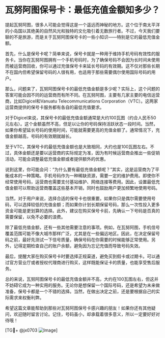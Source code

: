 # 瓦努阿图保号卡：最低充值金额知多少？

提起瓦努阿图，很多人可能会觉得这是一个遥远而神秘的地方。这个位于南太平洋的小岛国以其绝美的自然风光和独特的文化吸引着无数旅行者。不过，今天我们要聊的不是旅游，而是关于瓦努阿图保号卡的一些小知识——特别是它的最低充值金额。

首先，什么是保号卡呢？简单来说，保号卡就是一种用于维持手机号码有效性的服务卡。当你在瓦努阿图拥有一个手机号码时，为了确保号码不会因为长时间未使用而被运营商回收，你可以通过充值保号卡来延长号码的有效期。这不仅对那些长期不在国内但希望保留号码的人很有用，也适用于那些需要偶尔使用国际号码的用户。

那么，问题来了，瓦努阿图保号卡的最低充值金额是多少呢？实际上，这个问题的答案可能会因不同的运营商而有所不同。在瓦努阿图，主要有几家主要的电信运营商，比如Digicel和Vanuatu Telecommunications Corporation（VTC）。这两家运营商提供的保号卡服务都有各自的最低充值要求。

对于Digicel来说，其保号卡的最低充值金额通常是大约100瓦图（约合人民币50元左右）。这个金额虽然不高，但足以让你的号码保持活跃状态一段时间。当然，如果你希望延长号码的使用时间，可能就需要更高的充值金额了。通常情况下，充值金额越高，号码的有效期就越长。

至于VTC，其保号卡的最低充值金额也是大致相同，大约也是100瓦图左右。不过，具体金额还是要以运营商的实际规定为准，因为有时候运营商会推出一些促销活动，可能会调整最低充值金额或者提供额外的优惠。

说到这里，你可能会问：“为什么要有最低充值金额呢？”其实，这是运营商为了平衡成本的一种策略。手机号码作为一种稀缺资源，需要一定的维护费用。即使你不经常使用号码，运营商也需要支付基站维护、网络连接等费用。因此，设置最低充值金额可以帮助运营商覆盖这些基本开销，同时也鼓励用户更加频繁地使用号码。

当然，对于用户来说，选择合适的保号卡也很重要。如果你只是偶尔需要使用号码，可以选择较低的充值金额；而如果你计划长期保留号码，那么一次性投入更多资金可能是更划算的选择。此外，建议在购买保号卡前，先确认一下号码是否真的需要保留，以免不必要的浪费。

除了最低充值金额，还有一些其他需要注意的事项。例如，在瓦努阿图，手机信号覆盖范围可能不像大城市那样广泛，尤其是在一些偏远地区。因此，在决定保留号码之前，最好先测试一下信号质量，确保号码在你需要的时候能够正常使用。另外，记得定期检查自己的账户余额，避免因为忘记充值而导致号码失效。

最后，提醒大家在购买保号卡时要选择正规渠道，避免买到假卡或过期卡。可以通过官方营业厅或者授权代理商进行购买，这样既能保证卡的质量，也能享受售后服务。

总的来说，瓦努阿图保号卡的最低充值金额并不高，大约在100瓦图左右，但这并不妨碍它成为一种实用的服务。无论你是想保留一个国际号码，还是希望为未来做准备，保号卡都是一个不错的选择。当然，在做出决定之前，还是要根据自己的实际需求来权衡利弊。

希望这篇文章能帮助到那些对瓦努阿图保号卡感兴趣的朋友！如果你还有其他疑问，欢迎随时留言讨论。记住，号码虽小，却承载着很多意义，所以一定要好好对待哦！

[TG💪+ @jx0703 ![Image](https://github.com/user-attachments/assets/dbca1d08-cadb-493c-b0ec-ad6f7a83f270)]